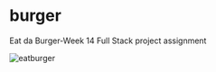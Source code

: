 # burger
Eat da Burger-Week 14 Full Stack project assignment

![eatburger](https://user-images.githubusercontent.com/24326243/27525637-6fb2f0ec-59f4-11e7-87a4-eb7be53e23be.gif)
